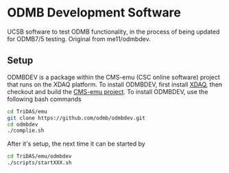 # ODMB Development Software

UCSB software to test ODMB functionality, in the process of being updated 
for ODMB7/5 testing. Original from me11/odmbdev.

## Setup
ODMBDEV is a package within the CMS-emu (CSC online software) project that 
runs on the XDAQ platform. To install ODMBDEV, first install 
[XDAQ](https://twiki.cern.ch/twiki/bin/view/CMSPublic/CMSOS), then checkout 
and build the [CMS-emu project](https://gitlab.cern.ch/CMS-Emu/CERN/TriDAS).
To install ODMBDEV, use the following bash commands

``` bash
cd TriDAS/emu
git clone https://github.com/odmb/odmbdev.git
cd odmbdev
./complie.sh
```

After it's setup, the next time it can be started by
``` bash
cd TriDAS/emu/odmbdev
./scripts/startXXX.sh
```

